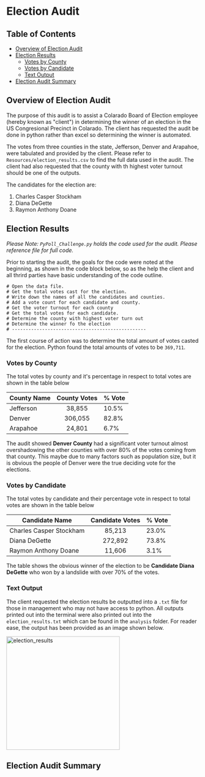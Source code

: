 # Election Audit

## Table of Contents

- [Overview of Election Audit](#overview-of-election-audit)
- [Election Results](#election-results)
  * [Votes by County](#votes-by-county)
  * [Votes by Candidate](#votes-by-candidate)
  * [Text Output](#text-output)
- [Election Audit Summary](#election-audit-summary)

## Overview of Election Audit

The purpose of this audit is to assist a Colarado Board of Election employee (hereby known as "client") in determining the winner of an election in the US Congresional Precinct in Colarado. The client has requested the audit be done in python rather than excel so determining the winner is automated.

The votes from three counties in the state, Jefferson, Denver and Arapahoe, were tabulated and provided by the client. Please refer to `Resources/election_results.csv` to find the full data used in the audit. The client had also requested that the county with th highest voter turnout should be one of the outputs.

The candidates for the election are:
1. Charles Casper Stockham
2. Diana DeGette
3. Raymon Anthony Doane

## Election Results

*Please Note: `PyPoll_Challenge.py` holds the code used for the audit. Please reference file for full code.*

Prior to starting the audit, the goals for the code were noted at the beginning, as shown in the code block below, so as the help the client and all thrird parties have basic understanding of the code outline. 

```
# Open the data file.
# Get the total votes cast for the election.
# Write down the names of all the candidates and counties.
# Add a vote count for each candidate and county.
# Get the voter turnout for each county
# Get the total votes for each candidate.
# Determine the county with highest voter turn out
# Determine the winner fo the election
# -------------------------------------------------
```

The first course of action was to determine the total amount of votes casted for the election. Python found the total amounts of votes to be `369,711`.

### Votes by County

The total votes by county and it's percentage in respect to total votes are shown in the table below

| County Name | County Votes | % Vote |
| ----------- | :----------: | ------ |
| Jefferson | 38,855 | 10.5% |
| Denver  | 306,055 | 82.8% |
| Arapahoe | 24,801 | 6.7% |

The audit showed **Denver County** had a significant voter turnout almost overshadowing the other counties with over 80% of the votes coming from that county. This maybe due to many factors such as population size, but it is obvious the people of Denver were the true deciding vote for the elections.

### Votes by Candidate

The total votes by candidate and their percentage vote in respect to total votes are shown in the table below

| Candidate Name | Candidate Votes | % Vote |
| -------------- | :-------------: | ------ |
| Charles Casper Stockham | 85,213 | 23.0% |
| Diana DeGette  | 272,892 | 73.8% |
| Raymon Anthony Doane | 11,606 | 3.1% |

The table shows the obvious winner of the election to be **Candidate Diana DeGette** who won by a landslide with over 70% of the votes.

### Text Output

The client requested the election results be outputted into a `.txt` file for those in management who may not have access to python. All outputs printed out into the terminal were also printed out into the `election_results.txt` which can be found in the `analysis` folder. For reader ease, the output has been provided as an image shown below.

<img width="296" alt="election_results" src="https://user-images.githubusercontent.com/86085601/125560566-b02f86bd-638d-4b0b-bbe2-07f4028c14ec.png">

## Election Audit Summary



